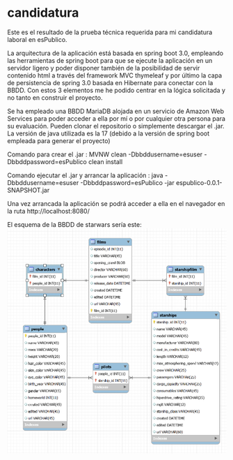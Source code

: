 # candidatura
Este es el resultado de la prueba técnica requerida para mi candidatura laboral en esPublico.

  La arquitectura de la aplicación está basada en spring boot 3.0, empleando las herramientas de spring boot para que se ejecute la aplicación en
un servidor ligero y poder disponer también de la posibilidad de servir contenido html a través del framework MVC thymeleaf y por último
la capa de persistencia de spring 3.0 basada en Hibernate para conectar con la BBDD. Con estos 3 elementos me he podido centrar en la lógica solicitada y no tanto en construir el proyecto.

  Se ha empleado una BBDD MariaDB alojada en un servicio de Amazon Web Services para poder acceder a ella por mí o por cualquier otra persona para su evaluación. Pueden clonar el repositorio o simplemente descargar el .jar. La versión de java utilizada es la 17 (debido a la versión de spring boot empleada para generar el proyecto)
    
  Comando para crear el .jar : MVNW clean -Dbbddusername=esuser -Dbbddpassword=esPublico clean install
    
  Comando ejecutar el .jar y arrancar la aplicación :   java -Dbbddusername=esuser -Dbbddpassword=esPublico -jar espublico-0.0.1-SNAPSHOT.jar
  
  Una vez arrancada la aplicación se podrá acceder a ella en el navegador en la ruta http://localhost:8080/
  
  El esquema de la BBDD de starwars sería este:
  ![Diagrama de datos](https://raw.githubusercontent.com/mig21bb/candidatura/main/esquemaDeDatos.png)

